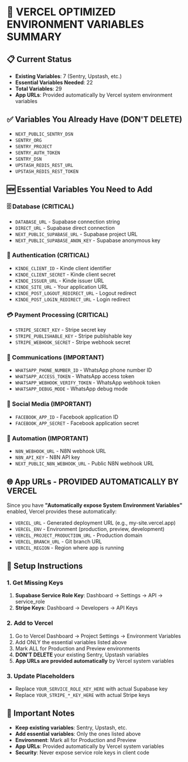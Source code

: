 # 🚀 VERCEL OPTIMIZED ENVIRONMENT VARIABLES SUMMARY

## 📋 Current Status
- **Existing Variables**: 7 (Sentry, Upstash, etc.)
- **Essential Variables Needed**: 22
- **Total Variables**: 29
- **App URLs**: Provided automatically by Vercel system environment variables

## ✅ Variables You Already Have (DON'T DELETE)
- `NEXT_PUBLIC_SENTRY_DSN`
- `SENTRY_ORG`
- `SENTRY_PROJECT`
- `SENTRY_AUTH_TOKEN`
- `SENTRY_DSN`
- `UPSTASH_REDIS_REST_URL`
- `UPSTASH_REDIS_REST_TOKEN`

## 🆕 Essential Variables You Need to Add

### 🗄️ Database (CRITICAL)
- `DATABASE_URL` - Supabase connection string
- `DIRECT_URL` - Supabase direct connection
- `NEXT_PUBLIC_SUPABASE_URL` - Supabase project URL
- `NEXT_PUBLIC_SUPABASE_ANON_KEY` - Supabase anonymous key

### 🔐 Authentication (CRITICAL)
- `KINDE_CLIENT_ID` - Kinde client identifier
- `KINDE_CLIENT_SECRET` - Kinde client secret
- `KINDE_ISSUER_URL` - Kinde issuer URL
- `KINDE_SITE_URL` - Your application URL
- `KINDE_POST_LOGOUT_REDIRECT_URL` - Logout redirect
- `KINDE_POST_LOGIN_REDIRECT_URL` - Login redirect

### 💳 Payment Processing (CRITICAL)
- `STRIPE_SECRET_KEY` - Stripe secret key
- `STRIPE_PUBLISHABLE_KEY` - Stripe publishable key
- `STRIPE_WEBHOOK_SECRET` - Stripe webhook secret

### 📱 Communications (IMPORTANT)
- `WHATSAPP_PHONE_NUMBER_ID` - WhatsApp phone number ID
- `WHATSAPP_ACCESS_TOKEN` - WhatsApp access token
- `WHATSAPP_WEBHOOK_VERIFY_TOKEN` - WhatsApp webhook token
- `WHATSAPP_DEBUG_MODE` - WhatsApp debug mode

### 📘 Social Media (IMPORTANT)
- `FACEBOOK_APP_ID` - Facebook application ID
- `FACEBOOK_APP_SECRET` - Facebook application secret

### 🔄 Automation (IMPORTANT)
- `N8N_WEBHOOK_URL` - N8N webhook URL
- `N8N_API_KEY` - N8N API key
- `NEXT_PUBLIC_N8N_WEBHOOK_URL` - Public N8N webhook URL

## 🌐 App URLs - PROVIDED AUTOMATICALLY BY VERCEL

Since you have **"Automatically expose System Environment Variables"** enabled, Vercel provides these automatically:

- `VERCEL_URL` - Generated deployment URL (e.g., my-site.vercel.app)
- `VERCEL_ENV` - Environment (production, preview, development)
- `VERCEL_PROJECT_PRODUCTION_URL` - Production domain
- `VERCEL_BRANCH_URL` - Git branch URL
- `VERCEL_REGION` - Region where app is running

## 🔧 Setup Instructions

### 1. Get Missing Keys
1. **Supabase Service Role Key**: Dashboard → Settings → API → service_role
2. **Stripe Keys**: Dashboard → Developers → API Keys

### 2. Add to Vercel
1. Go to Vercel Dashboard → Project Settings → Environment Variables
2. Add ONLY the essential variables listed above
3. Mark ALL for Production and Preview environments
4. **DON'T DELETE** your existing Sentry, Upstash variables
5. **App URLs are provided automatically** by Vercel system variables

### 3. Update Placeholders
- Replace `YOUR_SERVICE_ROLE_KEY_HERE` with actual Supabase key
- Replace `YOUR_STRIPE_*_KEY_HERE` with actual Stripe keys

## 🚨 Important Notes
- **Keep existing variables**: Sentry, Upstash, etc.
- **Add essential variables**: Only the ones listed above
- **Environment**: Mark all for Production and Preview
- **App URLs**: Provided automatically by Vercel system variables
- **Security**: Never expose service role keys in client code
